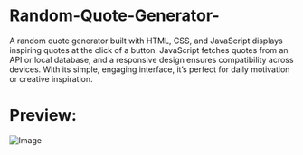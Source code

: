 # Random-Quote-Generator-
A random quote generator built with HTML, CSS, and JavaScript displays inspiring quotes at the click of a button. JavaScript fetches quotes from an API or local database, and a responsive design ensures compatibility across devices. With its simple, engaging interface, it’s perfect for daily motivation or creative inspiration.

# Preview:
![Image](https://github.com/user-attachments/assets/a7b02495-29be-4fc1-95aa-169af05ea901)
